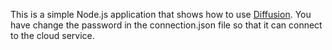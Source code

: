 This is a simple Node.js application that shows how to use [Diffusion](https://www.pushtechnology.com/diffusion-overview/). You have change the password in the connection.json file so that it can connect to the cloud service.
